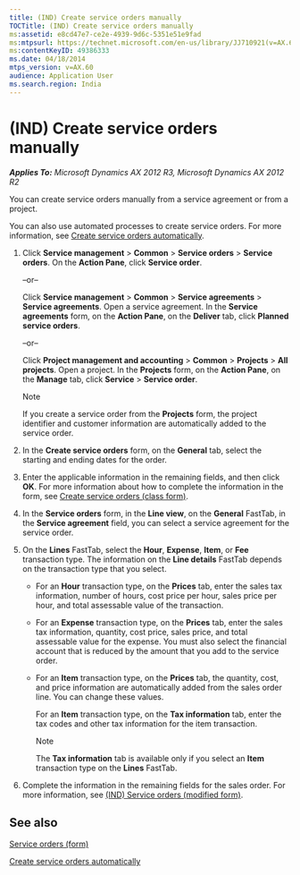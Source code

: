 ```yaml
---
title: (IND) Create service orders manually
TOCTitle: (IND) Create service orders manually
ms:assetid: e8cd47e7-ce2e-4939-9d6c-5351e51e9fad
ms:mtpsurl: https://technet.microsoft.com/en-us/library/JJ710921(v=AX.60)
ms:contentKeyID: 49386333
ms.date: 04/18/2014
mtps_version: v=AX.60
audience: Application User
ms.search.region: India
---
```


# (IND) Create service orders manually 


_**Applies To:** Microsoft Dynamics AX 2012 R3, Microsoft Dynamics AX 2012 R2_

You can create service orders manually from a service agreement or from a project.

You can also use automated processes to create service orders. For more information, see [Create service orders automatically](create-service-orders-automatically.md).

1.  Click **Service management** \> **Common** \> **Service orders** \> **Service orders**. On the **Action Pane**, click **Service order**.
    
    –or–
    
    Click **Service management** \> **Common** \> **Service agreements** \> **Service agreements**. Open a service agreement. In the **Service agreements** form, on the **Action Pane**, on the **Deliver** tab, click **Planned service orders**.
    
    –or–
    
    Click **Project management and accounting** \> **Common** \> **Projects** \> **All projects**. Open a project. In the **Projects** form, on the **Action Pane**, on the **Manage** tab, click **Service** \> **Service order**.
    

    > [!NOTE]
    > <P>If you create a service order from the <STRONG>Projects</STRONG> form, the project identifier and customer information are automatically added to the service order.</P>



2.  In the **Create service orders** form, on the **General** tab, select the starting and ending dates for the order.

3.  Enter the applicable information in the remaining fields, and then click **OK**. For more information about how to complete the information in the form, see [Create service orders (class form)](https://technet.microsoft.com/en-us/library/aa553901\(v=ax.60\)).

4.  In the **Service orders** form, in the **Line view**, on the **General** FastTab, in the **Service agreement** field, you can select a service agreement for the service order.

5.  On the **Lines** FastTab, select the **Hour**, **Expense**, **Item**, or **Fee** transaction type. The information on the **Line details** FastTab depends on the transaction type that you select.
    
      - For an **Hour** transaction type, on the **Prices** tab, enter the sales tax information, number of hours, cost price per hour, sales price per hour, and total assessable value of the transaction.
    
      - For an **Expense** transaction type, on the **Prices** tab, enter the sales tax information, quantity, cost price, sales price, and total assessable value for the expense. You must also select the financial account that is reduced by the amount that you add to the service order.
    
      - For an **Item** transaction type, on the **Prices** tab, the quantity, cost, and price information are automatically added from the sales order line. You can change these values.
        
        For an **Item** transaction type, on the **Tax information** tab, enter the tax codes and other tax information for the item transaction.
        

        > [!NOTE]
        > <P>The <STRONG>Tax information</STRONG> tab is available only if you select an <STRONG>Item</STRONG> transaction type on the <STRONG>Lines</STRONG> FastTab.</P>



6.  Complete the information in the remaining fields for the sales order. For more information, see [(IND) Service orders (modified form)](https://technet.microsoft.com/en-us/library/jj678027\(v=ax.60\)).

## See also

[Service orders (form)](https://technet.microsoft.com/en-us/library/aa554361\(v=ax.60\))

[Create service orders automatically](create-service-orders-automatically.md)

  


